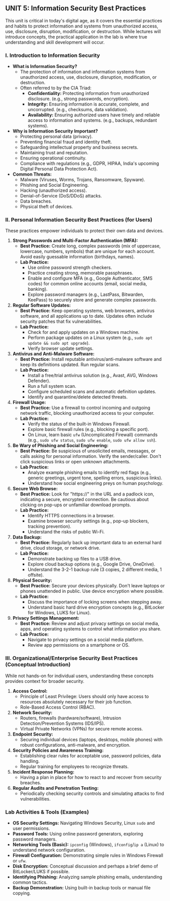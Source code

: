 

## UNIT 5: Information Security Best Practices

This unit is critical in today's digital age, as it covers the essential practices and habits to protect information and systems from unauthorized access, use, disclosure, disruption, modification, or destruction. While lectures will introduce concepts, the practical application in the lab is where true understanding and skill development will occur.

### I. Introduction to Information Security

* **What is Information Security?**
    * The protection of information and information systems from unauthorized access, use, disclosure, disruption, modification, or destruction.
    * Often referred to by the CIA Triad:
        * **Confidentiality:** Protecting information from unauthorized disclosure. (e.g., strong passwords, encryption).
        * **Integrity:** Ensuring information is accurate, complete, and uncorrupted. (e.g., checksums, data validation).
        * **Availability:** Ensuring authorized users have timely and reliable access to information and systems. (e.g., backups, redundant systems).
* **Why is Information Security Important?**
    * Protecting personal data (privacy).
    * Preventing financial fraud and identity theft.
    * Safeguarding intellectual property and business secrets.
    * Maintaining trust and reputation.
    * Ensuring operational continuity.
    * Compliance with regulations (e.g., GDPR, HIPAA, India's upcoming Digital Personal Data Protection Act).
* **Common Threats:**
    * Malware (Viruses, Worms, Trojans, Ransomware, Spyware).
    * Phishing and Social Engineering.
    * Hacking (unauthorized access).
    * Denial-of-Service (DoS/DDoS) attacks.
    * Data breaches.
    * Physical theft of devices.

### II. Personal Information Security Best Practices (for Users)

These practices empower individuals to protect their own data and devices.

1.  **Strong Passwords and Multi-Factor Authentication (MFA):**
    * **Best Practice:** Create long, complex passwords (mix of uppercase, lowercase, numbers, symbols) that are unique for each account. Avoid easily guessable information (birthdays, names).
    * **Lab Practice:**
        * Use online password strength checkers.
        * Practice creating strong, memorable passphrases.
        * Enable and configure MFA (e.g., Google Authenticator, SMS codes) for common online accounts (email, social media, banking).
        * Explore password managers (e.g., LastPass, Bitwarden, KeePass) to securely store and generate complex passwords.
2.  **Regular Software Updates:**
    * **Best Practice:** Keep operating systems, web browsers, antivirus software, and all applications up to date. Updates often include security patches that fix vulnerabilities.
    * **Lab Practice:**
        * Check for and apply updates on a Windows machine.
        * Perform package updates on a Linux system (e.g., `sudo apt update && sudo apt upgrade`).
        * Verify browser update settings.
3.  **Antivirus and Anti-Malware Software:**
    * **Best Practice:** Install reputable antivirus/anti-malware software and keep its definitions updated. Run regular scans.
    * **Lab Practice:**
        * Install a free/trial antivirus solution (e.g., Avast, AVG, Windows Defender).
        * Run a full system scan.
        * Configure scheduled scans and automatic definition updates.
        * Identify and quarantine/delete detected threats.
4.  **Firewall Usage:**
    * **Best Practice:** Use a firewall to control incoming and outgoing network traffic, blocking unauthorized access to your computer.
    * **Lab Practice:**
        * Verify the status of the built-in Windows Firewall.
        * Explore basic firewall rules (e.g., blocking a specific port).
        * On Linux, learn basic `ufw` (Uncomplicated Firewall) commands (e.g., `sudo ufw status`, `sudo ufw enable`, `sudo ufw allow ssh`).
5.  **Be Wary of Phishing and Social Engineering:**
    * **Best Practice:** Be suspicious of unsolicited emails, messages, or calls asking for personal information. Verify the sender/caller. Don't click suspicious links or open unknown attachments.
    * **Lab Practice:**
        * Analyze example phishing emails to identify red flags (e.g., generic greetings, urgent tone, spelling errors, suspicious links).
        * Understand how social engineering preys on human psychology.
6.  **Secure Web Browse:**
    * **Best Practice:** Look for "https://" in the URL and a padlock icon, indicating a secure, encrypted connection. Be cautious about clicking on pop-ups or unfamiliar download prompts.
    * **Lab Practice:**
        * Identify HTTPS connections in a browser.
        * Examine browser security settings (e.g., pop-up blockers, tracking prevention).
        * Understand the risks of public Wi-Fi.
7.  **Data Backup:**
    * **Best Practice:** Regularly back up important data to an external hard drive, cloud storage, or network drive.
    * **Lab Practice:**
        * Demonstrate backing up files to a USB drive.
        * Explore cloud backup options (e.g., Google Drive, OneDrive).
        * Understand the 3-2-1 backup rule (3 copies, 2 different media, 1 offsite).
8.  **Physical Security:**
    * **Best Practice:** Secure your devices physically. Don't leave laptops or phones unattended in public. Use device encryption where possible.
    * **Lab Practice:**
        * Discuss the importance of locking screens when stepping away.
        * Understand basic hard drive encryption concepts (e.g., BitLocker for Windows, LUKS for Linux).
9.  **Privacy Settings Management:**
    * **Best Practice:** Review and adjust privacy settings on social media, apps, and operating systems to control what information you share.
    * **Lab Practice:**
        * Navigate to privacy settings on a social media platform.
        * Review app permissions on a smartphone or OS.

### III. Organizational/Enterprise Security Best Practices (Conceptual Introduction)

While not hands-on for individual users, understanding these concepts provides context for broader security.

1.  **Access Control:**
    * Principle of Least Privilege: Users should only have access to resources absolutely necessary for their job function.
    * Role-Based Access Control (RBAC).
2.  **Network Security:**
    * Routers, firewalls (hardware/software), Intrusion Detection/Prevention Systems (IDS/IPS).
    * Virtual Private Networks (VPNs) for secure remote access.
3.  **Endpoint Security:**
    * Securing individual devices (laptops, desktops, mobile phones) with robust configurations, anti-malware, and encryption.
4.  **Security Policies and Awareness Training:**
    * Establishing clear rules for acceptable use, password policies, data handling.
    * Regular training for employees to recognize threats.
5.  **Incident Response Planning:**
    * Having a plan in place for how to react to and recover from security breaches.
6.  **Regular Audits and Penetration Testing:**
    * Periodically checking security controls and simulating attacks to find vulnerabilities.

### Lab Activities & Tools (Examples)

* **OS Security Settings:** Navigating Windows Security, Linux `sudo` and user permissions.
* **Password Tools:** Using online password generators, exploring password managers.
* **Networking Tools (Basic):** `ipconfig` (Windows), `ifconfig`/`ip a` (Linux) to understand network configuration.
* **Firewall Configuration:** Demonstrating simple rules in Windows Firewall or `ufw`.
* **Disk Encryption:** Conceptual discussion and perhaps a brief demo of BitLocker/LUKS if possible.
* **Identifying Phishing:** Analyzing sample phishing emails, understanding common tactics.
* **Backup Demonstration:** Using built-in backup tools or manual file copying.

